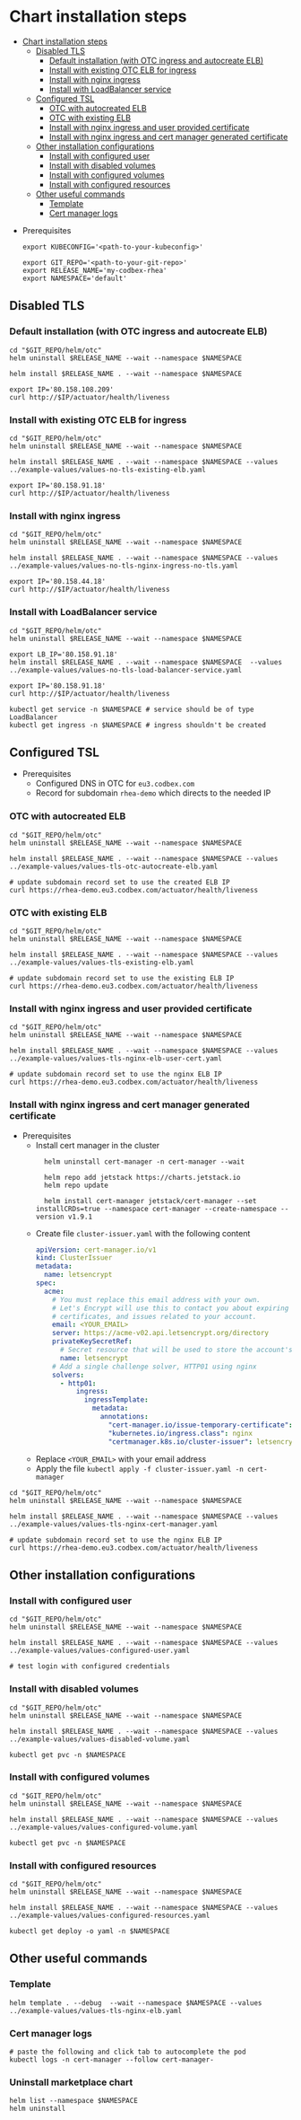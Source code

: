 # Chart installation steps

<!-- TOC -->
* [Chart installation steps](#chart-installation-steps)
  * [Disabled TLS](#disabled-tls)
    * [Default installation (with OTC ingress and autocreate ELB)](#default-installation-with-otc-ingress-and-autocreate-elb)
    * [Install with existing OTC ELB for ingress](#install-with-existing-otc-elb-for-ingress)
    * [Install with nginx ingress](#install-with-nginx-ingress)
    * [Install with LoadBalancer service](#install-with-loadbalancer-service)
  * [Configured TSL](#configured-tsl)
    * [OTC with autocreated ELB](#otc-with-autocreated-elb)
    * [OTC with existing ELB](#otc-with-existing-elb)
    * [Install with nginx ingress and user provided certificate](#install-with-nginx-ingress-and-user-provided-certificate)
    * [Install with nginx ingress and cert manager generated certificate](#install-with-nginx-ingress-and-cert-manager-generated-certificate)
  * [Other installation configurations](#other-installation-configurations)
    * [Install with configured user](#install-with-configured-user)
    * [Install with disabled volumes](#install-with-disabled-volumes)
    * [Install with configured volumes](#install-with-configured-volumes)
    * [Install with configured resources](#install-with-configured-resources)
  * [Other useful commands](#other-useful-commands)
    * [Template](#template)
    * [Cert manager logs](#cert-manager-logs)
<!-- TOC -->

- Prerequisites
    ```shell
    export KUBECONFIG='<path-to-your-kubeconfig>'
  
    export GIT_REPO='<path-to-your-git-repo>'
    export RELEASE_NAME='my-codbex-rhea'
    export NAMESPACE='default'
    ```

## Disabled TLS

### Default installation (with OTC ingress and autocreate ELB)
```shell
cd "$GIT_REPO/helm/otc"
helm uninstall $RELEASE_NAME --wait --namespace $NAMESPACE

helm install $RELEASE_NAME . --wait --namespace $NAMESPACE

export IP='80.158.108.209'
curl http://$IP/actuator/health/liveness
```

### Install with existing OTC ELB for ingress
```shell
cd "$GIT_REPO/helm/otc"
helm uninstall $RELEASE_NAME --wait --namespace $NAMESPACE

helm install $RELEASE_NAME . --wait --namespace $NAMESPACE --values ../example-values/values-no-tls-existing-elb.yaml
 
export IP='80.158.91.18'
curl http://$IP/actuator/health/liveness
```

### Install with nginx ingress
```shell
cd "$GIT_REPO/helm/otc"
helm uninstall $RELEASE_NAME --wait --namespace $NAMESPACE

helm install $RELEASE_NAME . --wait --namespace $NAMESPACE --values ../example-values/values-no-tls-nginx-ingress-no-tls.yaml
  
export IP='80.158.44.18'
curl http://$IP/actuator/health/liveness
```

### Install with LoadBalancer service
```shell
cd "$GIT_REPO/helm/otc"
helm uninstall $RELEASE_NAME --wait --namespace $NAMESPACE

export LB_IP='80.158.91.18'
helm install $RELEASE_NAME . --wait --namespace $NAMESPACE  --values ../example-values/values-no-tls-load-balancer-service.yaml

export IP='80.158.91.18'
curl http://$IP/actuator/health/liveness

kubectl get service -n $NAMESPACE # service should be of type LoadBalancer
kubectl get ingress -n $NAMESPACE # ingress shouldn't be created
```

## Configured TSL

- Prerequisites
  - Configured DNS in OTC for `eu3.codbex.com`
  - Record for subdomain `rhea-demo` which directs to the needed IP

### OTC with autocreated ELB
```shell
cd "$GIT_REPO/helm/otc"
helm uninstall $RELEASE_NAME --wait --namespace $NAMESPACE

helm install $RELEASE_NAME . --wait --namespace $NAMESPACE --values ../example-values/values-tls-otc-autocreate-elb.yaml

# update subdomain record set to use the created ELB IP 
curl https://rhea-demo.eu3.codbex.com/actuator/health/liveness
```

### OTC with existing ELB
```shell
cd "$GIT_REPO/helm/otc"
helm uninstall $RELEASE_NAME --wait --namespace $NAMESPACE

helm install $RELEASE_NAME . --wait --namespace $NAMESPACE --values ../example-values/values-tls-existing-elb.yaml

# update subdomain record set to use the existing ELB IP 
curl https://rhea-demo.eu3.codbex.com/actuator/health/liveness
```

### Install with nginx ingress and user provided certificate
```shell
cd "$GIT_REPO/helm/otc"
helm uninstall $RELEASE_NAME --wait --namespace $NAMESPACE

helm install $RELEASE_NAME . --wait --namespace $NAMESPACE --values ../example-values/values-tls-nginx-elb-user-cert.yaml

# update subdomain record set to use the nginx ELB IP 
curl https://rhea-demo.eu3.codbex.com/actuator/health/liveness
```

### Install with nginx ingress and cert manager generated certificate
- Prerequisites
  - Install cert manager in the cluster
    ```shell
      helm uninstall cert-manager -n cert-manager --wait
    
      helm repo add jetstack https://charts.jetstack.io
      helm repo update
    
      helm install cert-manager jetstack/cert-manager --set installCRDs=true --namespace cert-manager --create-namespace --version v1.9.1

    ```
  - Create file `cluster-issuer.yaml` with the following content
    ```yaml
    apiVersion: cert-manager.io/v1
    kind: ClusterIssuer
    metadata:
      name: letsencrypt
    spec:
      acme:
        # You must replace this email address with your own.
        # Let's Encrypt will use this to contact you about expiring
        # certificates, and issues related to your account.
        email: <YOUR_EMAIL>
        server: https://acme-v02.api.letsencrypt.org/directory
        privateKeySecretRef:
          # Secret resource that will be used to store the account's private key.
          name: letsencrypt
        # Add a single challenge solver, HTTP01 using nginx
        solvers:
          - http01:
              ingress:
                ingressTemplate:
                  metadata:
                    annotations:
                      "cert-manager.io/issue-temporary-certificate": "true"
                      "kubernetes.io/ingress.class": nginx 
                      "certmanager.k8s.io/cluster-issuer": letsencrypt
  
    ```
  - Replace `<YOUR_EMAIL>` with your email address
  - Apply the file `kubectl apply -f cluster-issuer.yaml -n cert-manager`

```shell
cd "$GIT_REPO/helm/otc"
helm uninstall $RELEASE_NAME --wait --namespace $NAMESPACE

helm install $RELEASE_NAME . --wait --namespace $NAMESPACE --values ../example-values/values-tls-nginx-cert-manager.yaml

# update subdomain record set to use the nginx ELB IP 
curl https://rhea-demo.eu3.codbex.com/actuator/health/liveness
```


## Other installation configurations

### Install with configured user
```shell
cd "$GIT_REPO/helm/otc"
helm uninstall $RELEASE_NAME --wait --namespace $NAMESPACE

helm install $RELEASE_NAME . --wait --namespace $NAMESPACE --values ../example-values/values-configured-user.yaml

# test login with configured credentials
```

### Install with disabled volumes
```shell
cd "$GIT_REPO/helm/otc"
helm uninstall $RELEASE_NAME --wait --namespace $NAMESPACE

helm install $RELEASE_NAME . --wait --namespace $NAMESPACE --values ../example-values/values-disabled-volume.yaml
 
kubectl get pvc -n $NAMESPACE
```

### Install with configured volumes
```shell
cd "$GIT_REPO/helm/otc"
helm uninstall $RELEASE_NAME --wait --namespace $NAMESPACE

helm install $RELEASE_NAME . --wait --namespace $NAMESPACE --values ../example-values/values-configured-volume.yaml

kubectl get pvc -n $NAMESPACE
```

### Install with configured resources
```shell
cd "$GIT_REPO/helm/otc"
helm uninstall $RELEASE_NAME --wait --namespace $NAMESPACE

helm install $RELEASE_NAME . --wait --namespace $NAMESPACE --values ../example-values/values-configured-resources.yaml

kubectl get deploy -o yaml -n $NAMESPACE
```

## Other useful commands

### Template
```shell
helm template . --debug  --wait --namespace $NAMESPACE --values ../example-values/values-tls-nginx-elb.yaml

```

### Cert manager logs
```shell
# paste the following and click tab to autocomplete the pod
kubectl logs -n cert-manager --follow cert-manager-
```

### Uninstall marketplace chart
```shell
helm list --namespace $NAMESPACE
helm uninstall 

```
